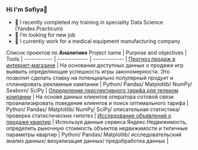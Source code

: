 ### Hi I'm Sofiya👋
- 🌱 I recently completed my training in speciality Data Science (Yandex.Practicum) 
- 🤔 I’m looking for new job
- 🔭 I currently work for a medical equipment manufacturing company


Список проектов по **Аналитике**
Project name | Purpose and objectives | Tools |
------------ | ------------- | ------------- |
[Прогноз продаж в интернет-магазине](https://github.com/SigmaNoonki/success_of_game) | На основании доступных данных о продажи игр выявить определяющие успешность игры закономерности. Это позволит сделать ставку на потенциально популярный продукт и спланировать рекламные кампании | Python/ Pandas/ Matplotlib/ NumPy/ Seaborn/ SciPy |
[Определение перспективного тарифа для телеком компании](https://github.com/SigmaNoonki/Determination_of-_tariff-for_telecom-) | На основе данных клиентов оператора сотовой связи проанализировать поведение клиентов и поиск оптимального тарифа | Python/ Pandas/ Matplotlib/ NumPy/ SciPy/ описательная статистика/ проверка статистических гипотез |
[Исследование объявлений о продаже квартир](https://github.com/SigmaNoonki/Research_of_ads_sale_apartments) | Используя данные сервиса Яндекс.Недвижимость, определить рыночную стоимость объектов недвижимости и типичные параметры квартир | Python/ Pandas/ Matplotlib/ исследовательский анализ данных/ визуализация данных/ предобработка данных |


<!--
**SigmaNoonki/SigmaNoonki** is a ✨ _special_ ✨ repository because its `README.md` (this file) appears on your GitHub profile.

Here are some ideas to get you started:

- 🔭 I’m currently working on ...
- 🌱 I’m currently learning ...
- 👯 I’m looking to collaborate on ...
- 🤔 I’m looking for help with ...
- 💬 Ask me about ...
- 📫 How to reach me: ...
- 😄 Pronouns: ...
- ⚡ Fun fact: ...
-->
